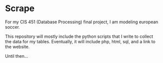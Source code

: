 # Scrape

For my CIS 451 (Database Processing) final project, I am modeling european soccer. 

This repository will mostly include the python scripts that I write to collect the data for my tables.
Eventually, it will include php, html, sql, and a link to the website.

Until then...
